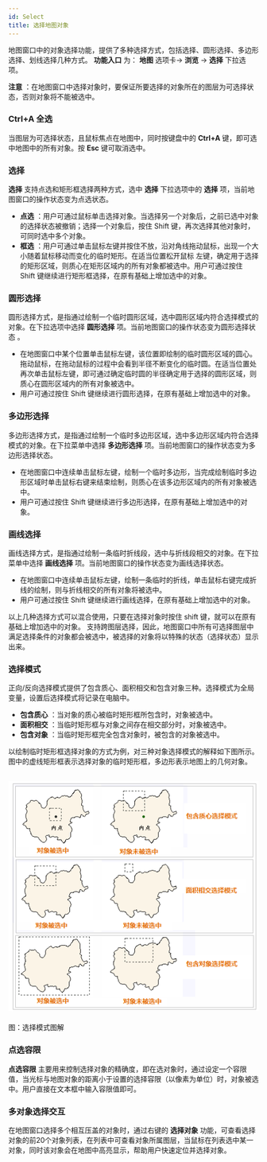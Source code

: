 ```yaml
---
id: Select
title: 选择地图对象
---
```

地图窗口中的对象选择功能，提供了多种选择方式，包括选择、圆形选择、多边形选择、划线选择几种方式。 **功能入口** 为： **地图** 选项卡->
**浏览** -> **选择** 下拉选项。

**注意** ：在地图窗口中选择对象时，要保证所要选择的对象所在的图层为可选择状态，否则对象将不能被选中。

### Ctrl+A 全选

当图层为可选择状态，且鼠标焦点在地图中，同时按键盘中的 **Ctrl+A** 键，即可选中地图中的所有对象。按 **Esc** 键可取消选中。

### 选择

**选择** 支持点选和矩形框选择两种方式，选中 **选择** 下拉选项中的 **选择**
项，当前地图窗口的操作状态变为点选状态。

  * **点选** ：用户可通过鼠标单击选择对象。当选择另一个对象后，之前已选中对象的选择状态被撤销；选择一个对象后，按住 Shift 键，再次选择其他对象时，可同时选中多个对象。
  * **框选** ：用户可通过单击鼠标左键并按住不放，沿对角线拖动鼠标，出现一个大小随着鼠标移动而变化的临时矩形。在适当位置松开鼠标 左键，确定用于选择的矩形区域，则质心在矩形区域内的所有对象都被选中。用户可通过按住 Shift 键继续进行矩形框选择，在原有基础上增加选中的对象。

### 圆形选择

圆形选择方式，是指通过绘制一个临时圆形区域，选中圆形区域内符合选择模式的对象。在下拉选项中选择 **圆形选择**
项。当前地图窗口的操作状态变为圆形选择状态 。

  * 在地图窗口中某个位置单击鼠标左键，该位置即绘制的临时圆形区域的圆心。拖动鼠标，在拖动鼠标的过程中会看到半径不断变化的临时圆。在适当位置处再次单击鼠标左键，即可通过确定临时圆的半径确定用于选择的圆形区域，则质心在圆形区域内的所有对象被选中。
  * 用户可通过按住 Shift 键继续进行圆形选择，在原有基础上增加选中的对象。

### 多边形选择

多边形选择方式，是指通过绘制一个临时多边形区域，选中多边形区域内符合选择模式的对象。在下拉菜单中选择 **多边形选择**
项。当前地图窗口的操作状态变为多边形选择状态。

  * 在地图窗口中连续单击鼠标左键，绘制一个临时多边形，当完成绘制临时多边形区域时单击鼠标右键来结束绘制，则质心在该多边形区域内的所有对象被选中。
  * 用户可通过按住 Shift 键继续进行多边形选择，在原有基础上增加选中的对象。

### 画线选择

画线选择方式，是指通过绘制一条临时折线段，选中与折线段相交的对象。在下拉菜单中选择 **画线选择**
项。当前地图窗口的操作状态变为画线选择状态。

  * 在地图窗口中连续单击鼠标左键，绘制一条临时的折线，单击鼠标右键完成折线的绘制，则与折线相交的所有对象将被选中。
  * 用户可通过按住 Shift 键继续进行画线选择，在原有基础上增加选中的对象。

以上几种选择方式可以混合使用，只要在选择对象时按住 shift 键，就可以在原有基础上增加选中的对象。
支持跨图层选择，因此，地图窗口中所有可选择图层中满足选择条件的对象都会被选中，被选择的对象将以特殊的状态（选择状态）显示出来。

### 选择模式

正向/反向选择模式提供了包含质心、面积相交和包含对象三种。选择模式为全局变量，设置后选择模式将记录在电脑中。

  * **包含质心** ：当对象的质心被临时矩形框所包含时，对象被选中。
  * **面积相交** ：当临时矩形框与对象之间存在相交部分时，对象被选中。
  * **包含对象** ：当临时矩形框完全包含对象时，被包含的对象被选中。

以绘制临时矩形框选择对象的方式为例，对三种对象选择模式的解释如下图所示。图中的虚线矩形框表示选择对象的临时矩形框，多边形表示地图上的几何对象。

![](../../DataProcessing/Objects/SelectObjects/img/SelectionMode.png)  
---  
图：选择模式图解  
  
### 点选容限

**点选容限**
主要用来控制选择对象的精确度，即在选对象时，通过设定一个容限值，当光标与地图对象的距离小于设置的选择容限（以像素为单位）时，对象被选中。用户直接在文本框中输入容限值即可。

### 多对象选择交互

在地图窗口选择多个相互压盖的对象时，通过右键的 **选择对象**
功能，可查看选择对象的前20个对象列表，在列表中可查看对象所属图层，当鼠标在列表选中某一对象，同时该对象会在地图中高亮显示，帮助用户快速定位并选择对象。



